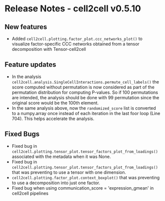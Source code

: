 # Release Notes - cell2cell v0.5.10

## New features
- Added ```cell2cell.plotting.factor_plot.ccc_networks_plot()``` to visualize factor-specific
  CCC networks obtained from a tensor decomposition with Tensor-cell2cell

## Feature updates
- In the analysis ```cell2cell.analysis.SingleCellInteractions.permute_cell_labels()```
the score computed without permutation is now considered as part of the permutation
distribution for computing P-values. So if 100 permutations are intended, the analysis
should be done with 99 permutation since the original score would be the 100th element.
- In the same analysis above, now the ```randomized_score``` list is converted to a numpy.array once
instead of each iteration in the last foor loop (Line 704). This helps accelerate the analysis.
 
## Fixed Bugs
- Fixed bug in ```cell2cell.plotting.tensor_plot.tensor_factors_plot_from_loadings()```
associated with the metadata when it was None.
- Fixed bug in ```cell2cell.plotting.tensor_plot.tensor_factors_plot_from_loadings()```
that was preventing to use a tensor with one dimension.
- ```cell2cell.plotting.factor_plot.context_boxplot()```
that was preventing to use a decomposition into just one factor.
- Fixed bug when using communication_score = 'expression_gmean' in cell2cell pipelines